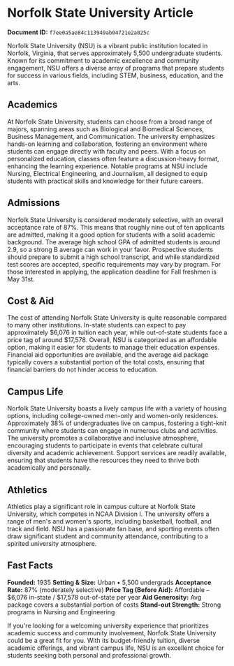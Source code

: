 # Norfolk State University Article

**Document ID:** `f7ee0a5ae84c113949ab04721e2a025c`

Norfolk State University (NSU) is a vibrant public institution located in Norfolk, Virginia, that serves approximately 5,500 undergraduate students. Known for its commitment to academic excellence and community engagement, NSU offers a diverse array of programs that prepare students for success in various fields, including STEM, business, education, and the arts.

## Academics
At Norfolk State University, students can choose from a broad range of majors, spanning areas such as Biological and Biomedical Sciences, Business Management, and Communication. The university emphasizes hands-on learning and collaboration, fostering an environment where students can engage directly with faculty and peers. With a focus on personalized education, classes often feature a discussion-heavy format, enhancing the learning experience. Notable programs at NSU include Nursing, Electrical Engineering, and Journalism, all designed to equip students with practical skills and knowledge for their future careers.

## Admissions
Norfolk State University is considered moderately selective, with an overall acceptance rate of 87%. This means that roughly nine out of ten applicants are admitted, making it a good option for students with a solid academic background. The average high school GPA of admitted students is around 2.9, so a strong B average can work in your favor. Prospective students should prepare to submit a high school transcript, and while standardized test scores are accepted, specific requirements may vary by program. For those interested in applying, the application deadline for Fall freshmen is May 31st.

## Cost & Aid
The cost of attending Norfolk State University is quite reasonable compared to many other institutions. In-state students can expect to pay approximately $6,076 in tuition each year, while out-of-state students face a price tag of around $17,578. Overall, NSU is categorized as an affordable option, making it easier for students to manage their education expenses. Financial aid opportunities are available, and the average aid package typically covers a substantial portion of the total costs, ensuring that financial barriers do not hinder access to education.

## Campus Life
Norfolk State University boasts a lively campus life with a variety of housing options, including college-owned men-only and women-only residences. Approximately 38% of undergraduates live on campus, fostering a tight-knit community where students can engage in numerous clubs and activities. The university promotes a collaborative and inclusive atmosphere, encouraging students to participate in events that celebrate cultural diversity and academic achievement. Support services are readily available, ensuring that students have the resources they need to thrive both academically and personally.

## Athletics
Athletics play a significant role in campus culture at Norfolk State University, which competes in NCAA Division I. The university offers a range of men's and women's sports, including basketball, football, and track and field. NSU has a passionate fan base, and sporting events often draw significant student and community attendance, contributing to a spirited university atmosphere.

## Fast Facts
**Founded:** 1935
**Setting & Size:** Urban • 5,500 undergrads
**Acceptance Rate:** 87% (moderately selective)
**Price Tag (Before Aid):** Affordable – $6,076 in-state / $17,578 out-of-state per year
**Aid Generosity:** Avg package covers a substantial portion of costs
**Stand-out Strength:** Strong programs in Nursing and Engineering

If you're looking for a welcoming university experience that prioritizes academic success and community involvement, Norfolk State University could be a great fit for you. With its budget-friendly tuition, diverse academic offerings, and vibrant campus life, NSU is an excellent choice for students seeking both personal and professional growth.
